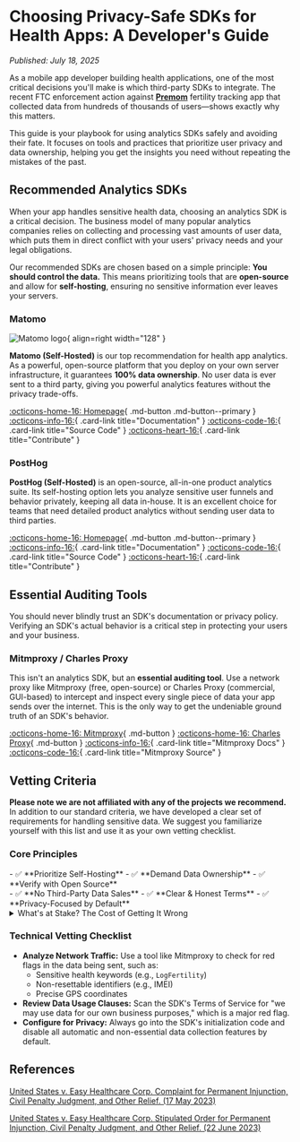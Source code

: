 # Choosing Privacy-Safe SDKs for Health Apps: A Developer's Guide

*Published: July 18, 2025*

As a mobile app developer building health applications, one of the most critical decisions you'll make is which third-party SDKs to integrate. The recent FTC enforcement action against **[Premom](https://www.cbsnews.com/news/premom-fertility-app-shared-user-data-ftc-says-easy-healthcare/)** fertility tracking app that collected data from hundreds of thousands of users—shows exactly why this matters.

This guide is your playbook for using analytics SDKs safely and avoiding their fate. It focuses on tools and practices that prioritize user privacy and data ownership, helping you get the insights you need without repeating the mistakes of the past.

## Recommended Analytics SDKs

When your app handles sensitive health data, choosing an analytics SDK is a critical decision. The business model of many popular analytics companies relies on collecting and processing vast amounts of user data, which puts them in direct conflict with your users' privacy needs and your legal obligations.

Our recommended SDKs are chosen based on a simple principle: **You should control the data.** This means prioritizing tools that are **open-source** and allow for **self-hosting**, ensuring no sensitive information ever leaves your servers.

### Matomo

<div class="admonition recommendation" markdown>

![Matomo logo](assets/img/choosin-privacy-safe-sdks/matomo_icon.png){ align=right width="128" }

**Matomo (Self-Hosted)** is our top recommendation for health app analytics. As a powerful, open-source platform that you deploy on your own server infrastructure, it guarantees **100% data ownership**. No user data is ever sent to a third party, giving you powerful analytics features without the privacy trade-offs.

[:octicons-home-16: Homepage](https://matomo.org/){ .md-button .md-button--primary }
[:octicons-info-16:](https://matomo.org/docs/){ .card-link title="Documentation" }
[:octicons-code-16:](https://github.com/matomo-org/matomo){ .card-link title="Source Code" }
[:octicons-heart-16:](https://matomo.org/thank-you/){ .card-link title="Contribute" }

</div>

### PostHog

<div class="admonition recommendation" markdown>

<!-- ![PostHog logo](https://posthog.com/brand/posthog-logo.svg){ align=right width="128" } -->

**PostHog (Self-Hosted)** is an open-source, all-in-one product analytics suite. Its self-hosting option lets you analyze sensitive user funnels and behavior privately, keeping all data in-house. It is an excellent choice for teams that need detailed product analytics without sending user data to third parties.

[:octicons-home-16: Homepage](https://posthog.com/){ .md-button .md-button--primary }
[:octicons-info-16:](https://posthog.com/docs){ .card-link title="Documentation" }
[:octicons-code-16:](https://github.com/PostHog/posthog){ .card-link title="Source Code" }
[:octicons-heart-16:](https://posthog.com/careers){ .card-link title="Contribute" }

</div>

## Essential Auditing Tools

You should never blindly trust an SDK's documentation or privacy policy. Verifying an SDK's actual behavior is a critical step in protecting your users and your business.

### Mitmproxy / Charles Proxy

<div class="admonition recommendation" markdown>

<!-- ![Mitmproxy logo](https://docs.mitmproxy.org/stable/mitmproxy-logo-2022-t.png){ align=right width="128" } -->

This isn't an analytics SDK, but an **essential auditing tool**. Use a network proxy like Mitmproxy (free, open-source) or Charles Proxy (commercial, GUI-based) to intercept and inspect every single piece of data your app sends over the internet. This is the only way to get the undeniable ground truth of an SDK's behavior.

[:octicons-home-16: Mitmproxy](https://mitmproxy.org/){ .md-button }
[:octicons-home-16: Charles Proxy](https://www.charlesproxy.com/){ .md-button }
[:octicons-info-16:](https://docs.mitmproxy.org/stable/){ .card-link title="Mitmproxy Docs" }
[:octicons-code-16:](https://github.com/mitmproxy/mitmproxy){ .card-link title="Mitmproxy Source" }

</div>

## Vetting Criteria

**Please note we are not affiliated with any of the projects we recommend.** In addition to our standard criteria, we have developed a clear set of requirements for handling sensitive data. We suggest you familiarize yourself with this list and use it as your own vetting checklist.

### Core Principles

<div class="grid" markdown>
<div markdown>
- ✅ **Prioritize Self-Hosting**
- ✅ **Demand Data Ownership**
- ✅ **Verify with Open Source**
</div>
<div markdown>
- ✅ **No Third-Party Data Sales**
- ✅ **Clear & Honest Terms**
- ✅ **Privacy-Focused by Default**
</div>
</div>

<details class="danger" markdown>
<summary>What's at Stake? The Cost of Getting It Wrong</summary>

The FTC's order against Premom shows the real-world consequences of failing to meet these standards. This is what could happen to you:

| Consequence | The Reality |
| :--- | :--- |
| **💰 Fines & Penalties** | Premom was hit with a monetary penalty. |
| **🗑️ Forced Data Deletion**| Ordered to tell Google, AppsFlyer, and others to delete all improperly collected user data. |
| **📢 Public Shaming**| Forced to post a notice on their app and website admitting to the unauthorized data sharing. |
| **👨‍⚖️ 20 Years of Audits** | Must undergo an independent privacy audit **every two years for the next 20 years**. |

</details>

### Technical Vetting Checklist

- **Analyze Network Traffic:** Use a tool like Mitmproxy to check for red flags in the data being sent, such as:
    - Sensitive health keywords (e.g., `LogFertility`)
    - Non-resettable identifiers (e.g., IMEI)
    - Precise GPS coordinates
- **Review Data Usage Clauses:** Scan the SDK's Terms of Service for "we may use data for our own business purposes," which is a major red flag.
- **Configure for Privacy:** Always go into the SDK's initialization code and disable all automatic and non-essential data collection features by default.

## References

 [United States v. Easy Healthcare Corp. Complaint for Permanent Injunction, Civil Penalty Judgment, and Other Relief. (17 May 2023)](https://www.ftc.gov/system/files/ftc_gov/pdf/2123124easyhealthcarecomplaint.pdf)

 [United States v. Easy Healthcare Corp. Stipulated Order for Permanent Injunction, Civil Penalty Judgment, and Other Relief. (22 June 2023)](https://www.ftc.gov/system/files/ftc_gov/pdf/2123124easyhealthcarpeorder.pdf)

<!-- # Choosing Privacy-Safe SDKs for Health Apps: A Developer's Guide

*Published: July 18, 2025*

As a mobile app developer building health applications, one of the most critical decisions you'll make is which third-party SDKs to integrate. The recent FTC enforcement action against Premom—a fertility tracking app that collected data from hundreds of thousands of users—shows exactly why this matters.

## The Premom Wake-Up Call

Premom promised users their health data wouldn't be shared with third parties without consent. But behind the scenes, the app was silently transmitting sensitive reproductive health information to multiple companies through integrated SDKs. The result? A $100,000 FTC fine and a permanent ban on sharing user health data for advertising.

The data being shared included:

- Menstrual cycle information
- Fertility and pregnancy status
- Precise location data
- Device identifiers that can't be changed
- Social media account information

All of this happened through "automated tracking tools"—the SDKs that seemed essential for analytics and growth.

## The SDK Privacy Minefield

Most popular SDKs weren't designed with health data privacy in mind. Here's what you need to know about common choices:

### Google Firebase

**What it offers:** Comprehensive analytics, crash reporting, user engagement tracking

**Privacy concerns:** Automatic data collection, broad data sharing within Google ecosystem, difficult to limit data scope for health apps

**Better for:** Non-health apps where Google's data practices align with your privacy needs

### Facebook Analytics (Meta)

**What it offers:** User behavior tracking, conversion analytics, audience insights

**Privacy concerns:** Extensive data sharing for advertising, persistent tracking across apps and web

**Health app risk:** High—Meta's business model depends on advertising data

### AppsFlyer

**What it offers:** Attribution tracking, marketing analytics, fraud prevention

**Privacy concerns:** Shares data with advertising networks, creates detailed user profiles

**Premom used this:** Yes, and it contributed to their FTC violation

### Umeng (Alibaba)

**What it offers:** Analytics, push notifications, user tracking

**Privacy concerns:** Data potentially subject to Chinese data laws, broad data collection

**Geographic risk:** Especially problematic for US health apps due to data sovereignty issues

## What Went Wrong

Premom's developers made several critical mistakes:

1. **Blind integration**: They added SDKs without understanding what data would be shared
2. **No data minimization**: SDKs collected far more information than needed
3. **Weak encryption**: Sensitive data wasn't properly protected in transit
4. **No usage controls**: Third parties could use the data however they wanted
5. **Misleading users**: Privacy policies didn't reflect actual data practices

## Building Better: Privacy-First SDK Selection

### Start with Data Mapping

Before integrating any SDK, document exactly what data it will access and where it goes. For health apps, this means:

- What health information is collected
- Which third parties receive data
- How data is used by each party
- Where data is stored geographically

### Choose Minimal SDKs

Ask yourself: Do you really need that feature? Every SDK adds privacy risk. For health apps, consider:

- Self-hosted analytics instead of third-party services
- Privacy-focused alternatives like Plausible or Fathom
- Building core features in-house when possible

### Implement Data Controls

When you do use SDKs:

- Configure them to collect minimal data
- Turn off automatic data sharing features
- Set up data retention limits
- Regularly audit what's being transmitted

### Legal Compliance

For health apps, remember:

- HIPAA may apply if you handle protected health information
- The FTC's Health Breach Notification Rule requires disclosure of unauthorized data sharing
- State privacy laws like California's CCPA have specific health data protections

## Recommended Alternatives

### For Analytics

- **Plausible**: Privacy-focused, no personal data collection
- **Fathom**: GDPR-compliant, minimal data collection
- **Self-hosted Matomo**: Full control over data

### For Crash Reporting

- **Sentry**: Configurable data collection, data residency options
- **Bugsnag**: Privacy controls, data filtering capabilities

### For User Engagement

- **OneSignal**: Transparent data practices, opt-in features
- **Pusher**: Real-time features with privacy controls

## The Bottom Line

The Premom case isn't an outlier—it's a preview of stricter enforcement coming to health apps. The FTC is explicitly targeting companies that promise privacy but deliver surveillance.

As developers, we have a choice: build trust through genuine privacy protection, or risk becoming the next enforcement target. The SDKs you choose today will determine which path you're on.

Your users are trusting you with their most intimate health information. Choose your tools—and your partners—accordingly.

---

*This article is part of Privacy Dev's recommendations for building privacy-respecting applications. For more developer-focused privacy guidance, see our [Tools section](../tools.md).* -->

